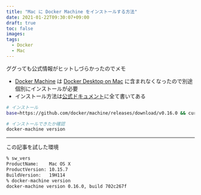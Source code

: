 ```yaml
---
title: "Mac に Docker Machine をインストールする方法"
date: 2021-01-22T09:30:07+09:00
draft: true
toc: false
images:
tags: 
  - Docker
  - Mac
---
```


ググっても公式情報がヒットしづらかったのでメモ

<!--more-->

- [Docker Machine](https://docs.docker.com/machine/) は [Docker Desktop on Mac](https://docs.docker.com/docker-for-mac/install/) に含まれなくなったので別途個別にインストールが必要
- インストール方法は[公式ドキュメント](https://docs.docker.com/machine/install-machine/)に全て書いてある

```bash
# インストール
base=https://github.com/docker/machine/releases/download/v0.16.0 && curl -L $base/docker-machine-$(uname -s)-$(uname -m) >/usr/local/bin/docker-machine && chmod +x /usr/local/bin/docker-machine

# インストールできたか確認
docker-machine version
```

---

この記事を試した環境

```zsh
% sw_vers
ProductName:    Mac OS X
ProductVersion: 10.15.7
BuildVersion:   19H114
% docker-machine version
docker-machine version 0.16.0, build 702c267f
```